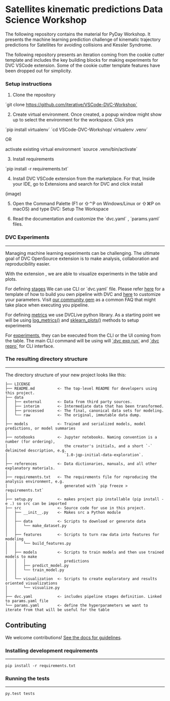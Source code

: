 # Satellites  kinematic predictions Data Science Workshop

The following repository contains the material for PyDay Workshop.
It presents the machine learning prediction challenge of
kinematic trajectory predictions for Satellites for avoiding
collisions and Kessler Syndrome.


The following repository presents an iteration coming from the cookie
cutter template and includes the key building blocks for making experiments
for DVC VSCode extension. Some of the cookie cutter template features have 
been dropped out for simplicity.


### Setup instructions

1. Clone the repository 

´git clone https://github.com/iterative/VSCode-DVC-Workshop´

2. Create virtual environment. Once created, a popup window might show up
to select the environment for the workspace. Click yes

´pip install virtualenv´
´cd VSCode-DVC-Workshop/
virtualenv .venv´

OR 

activate existing virtual environment
´source .venv/bin/activate´

3. Install requirements

´pip install -r requirements.txt´

4. Install DVC VSCode extension from the marketplace. For that, Inside your
IDE, go to Extensions and search for DVC and click install

(image)

5. Open the Command Palette (F1 or ⇧⌃P on Windows/Linux or ⇧⌘P on macOS) and type
DVC: Setup The Workspace

5. Read the documentation and customize the ´dvc.yaml´ , ´params.yaml´ files.





### DVC Experiments
------------

Managing machine learning experiments can be challenging. The ultimate goal
of DVC OpenSource extension is to make analysis, collaboration and reproducibility easier.

With the extension , we are able to visualize experiments in the table and plots.

For defining [stages](https://dvc.org/doc/user-guide/pipelines/defining-pipelines#defining-pipelines)
We can use CLI or ´dvc.yaml´ file. Please refer [here]() 
for a template of how to build you own pipeline with DVC and [here]() to customize your parameters. 
Visit [our community gem](https://iterative.ai/blog/august-22-community-gems#im-constructing-a-pipeline-with-several-stages-inside-the-dvcyaml-file) 
as a common FAQ that might take place when executing you pipeline.

For defining [metrics]() we use DVCLive python library. As a starting point we 
will be using [log_metrics()]() and [sklearn_plots()]() methods to setup experiments

For [experiments](), they can be executed from the CLI or the UI coming from
the table. The main CLI command will be using  will [´dvc exp run´]()
 and [´dvc repro´]() for CLI interface. 



### The resulting directory structure
------------

The directory structure of your new project looks like this: 

```
├── LICENSE
├── README.md          <- The top-level README for developers using this project.
├── data
│   ├── external       <- Data from third party sources.
│   ├── interim        <- Intermediate data that has been transformed.
│   ├── processed      <- The final, canonical data sets for modeling.
│   └── raw            <- The original, immutable data dump.
│
├── models             <- Trained and serialized models, model predictions, or model summaries
│
├── notebooks          <- Jupyter notebooks. Naming convention is a number (for ordering),
│                         the creator's initials, and a short `-` delimited description, e.g.
│                         `1.0-jqp-initial-data-exploration`.
│
├── references         <- Data dictionaries, manuals, and all other explanatory materials.
│
├── requirements.txt   <- The requirements file for reproducing the analysis environment, e.g.
│                         generated with `pip freeze > requirements.txt`
│
├── setup.py           <- makes project pip installable (pip install -e .) so src can be imported
├── src                <- Source code for use in this project.
│   ├── __init__.py    <- Makes src a Python module
│   │
│   ├── data           <- Scripts to download or generate data
│   │   └── make_dataset.py
│   │
│   ├── features       <- Scripts to turn raw data into features for modeling
│   │   └── build_features.py
│   │
│   ├── models         <- Scripts to train models and then use trained models to make
│   │   │                 predictions
│   │   ├── predict_model.py
│   │   └── train_model.py
│   │
│   └── visualization  <- Scripts to create exploratory and results oriented visualizations
│       └── visualize.py
│
├── dvc.yaml           <- includes pipeline stages definition. Linked to params.yaml file 
└── params.yaml        <- define the hyperparameters we want to iterate from that will be useful for the table

```

## Contributing

We welcome contributions! [See the docs for guidelines](https://drivendata.github.io/cookiecutter-data-science/#contributing).

### Installing development requirements
------------

    pip install -r requirements.txt

### Running the tests
------------

    py.test tests




